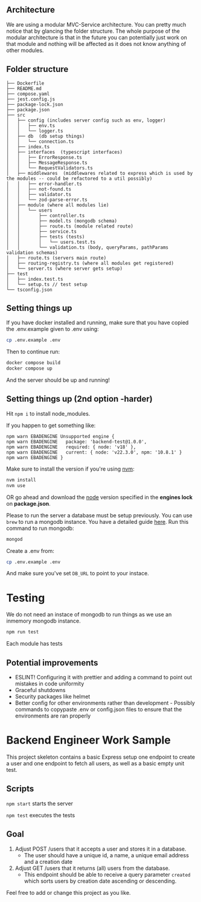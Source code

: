 ## Architecture
We are using a modular MVC-Service architecture. You can pretty much notice that by glancing the folder structure. The whole purpose of the modular architecture is that in the future you can potentially just work on that module and nothing will be affected as it does not know anything of other modules.

## Folder structure

```
├── Dockerfile
├── README.md
├── compose.yaml
├── jest.config.js
├── package-lock.json
├── package.json
├── src
│   ├── config (includes server config such as env, logger)
│   │   ├── env.ts
│   │   └── logger.ts
│   ├── db  (db setup things)
│   │   └── connection.ts
│   ├── index.ts
│   ├── interfaces  (typescript interfaces)
│   │   ├── ErrorResponse.ts
│   │   ├── MessageResponse.ts
│   │   └── RequestValidators.ts
│   ├── middlewares  (middlewares related to express which is used by the modules -- could be refactored to a util possibly)
│   │   ├── error-handler.ts
│   │   ├── not-found.ts
│   │   ├── validator.ts
│   │   └── zod-parse-error.ts
│   ├── module (where all modules lie)
│   │   └── users
│   │       ├── controller.ts
│   │       ├── model.ts (mongodb schema)
│   │       ├── route.ts (module related route)
│   │       ├── service.ts
│   │       ├── tests (tests)
│   │       │   └── users.test.ts
│   │       └── validation.ts (body, queryParams, pathParams validation schemas)
│   ├── route.ts (servers main route)
│   ├── routing-registry.ts (where all modules get registered)
│   └── server.ts (where server gets setup)
├── test
│   ├── index.test.ts
│   └── setup.ts // test setup
└── tsconfig.json
```

## Setting things up
If you have docker installed and running, make sure that you have copied the .env.example given to .env using:

```zsh
cp .env.example .env

```
Then to continue run:
```zsh
docker compose build
docker compose up
```

And the server should be up and running!

## Setting things up (2nd option -harder)
Hit `npm i` to install node_modules.

If you happen to get something like:

```
npm warn EBADENGINE Unsupported engine {
npm warn EBADENGINE   package: 'backend-test@1.0.0',
npm warn EBADENGINE   required: { node: 'v18' },
npm warn EBADENGINE   current: { node: 'v22.3.0', npm: '10.8.1' }
npm warn EBADENGINE }
```

Make sure to install the version if you're using [nvm](https://github.com/nvm-sh/nvm):

```zsh
nvm install
nvm use
```

OR go ahead and download the [node](https://nodejs.org/dist/v18.20.4/node-v18.20.4.pkg) version specified in the **engines lock** on **package.json**.

Please to run the server a database must be setup previously. You can use `brew` to run a mongodb instance.
You have a detailed guide [here](https://www.mongodb.com/docs/manual/administration/install-community/).
Run this command to run mongodb:
```zsh
mongod
```

Create a .env from:
```zsh
cp .env.example .env
```
And make sure you've set `DB_URL` to point to your instace.

# Testing

We do not need an instace of mongodb to run things as we use an inmemory mongodb instance.
```zsh
npm run test
```
Each module has tests


## Potential improvements
- ESLINT! Configuring it with prettier and adding a command to point out mistakes in code uniformity
- Graceful shutdowns
- Security packages like helmet
- Better config for other environments rather than development - Possibly commands to copypaste .env or config.json files to ensure that the environments are ran properly


# Backend Engineer Work Sample

This project skeleton contains a basic Express setup one endpoint to create a user and one endpoint to fetch all users, as well as a basic empty unit test.

## Scripts 
`npm start` starts the server

`npm test` executes the tests

## Goal
1. Adjust POST /users that it accepts a user and stores it in a database.
    * The user should have a unique id, a name, a unique email address and a creation date
2. Adjust GET /users that it returns (all) users from the database.
   * This endpoint should be able to receive a query parameter `created` which sorts users by creation date ascending or descending.

Feel free to add or change this project as you like.


